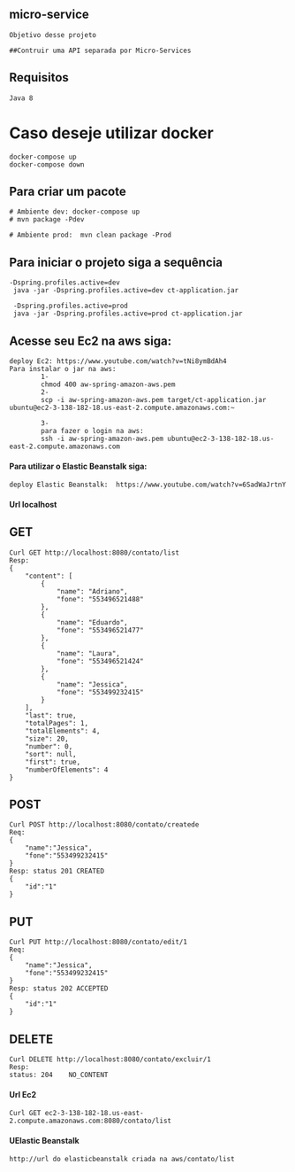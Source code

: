 ## micro-service
```
Objetivo desse projeto

##Contruir uma API separada por Micro-Services

```
## Requisitos
```
Java 8

```

# Caso deseje utilizar docker 
```
docker-compose up
docker-compose down

```

## Para criar um pacote
```
# Ambiente dev: docker-compose up   
# mvn package -Pdev

# Ambiente prod:  mvn clean package -Prod

```

## Para iniciar o projeto siga a sequência
```
-Dspring.profiles.active=dev
 java -jar -Dspring.profiles.active=dev ct-application.jar

 -Dspring.profiles.active=prod
 java -jar -Dspring.profiles.active=prod ct-application.jar

```


## Acesse seu Ec2 na aws siga:
```
deploy Ec2: https://www.youtube.com/watch?v=tNi8ymBdAh4
Para instalar o jar na aws:
        1-
        chmod 400 aw-spring-amazon-aws.pem
        2-
        scp -i aw-spring-amazon-aws.pem target/ct-application.jar ubuntu@ec2-3-138-182-18.us-east-2.compute.amazonaws.com:~

        3-
        para fazer o login na aws:
        ssh -i aw-spring-amazon-aws.pem ubuntu@ec2-3-138-182-18.us-east-2.compute.amazonaws.com

```

#### Para utilizar o Elastic Beanstalk siga:
```
deploy Elastic Beanstalk:  https://www.youtube.com/watch?v=6SadWaJrtnY
```
#### Url localhost
## GET
```
Curl GET http://localhost:8080/contato/list
Resp:
{
    "content": [
        {
            "name": "Adriano",
            "fone": "553496521488"
        },
        {
            "name": "Eduardo",
            "fone": "553496521477"
        },
        {
            "name": "Laura",
            "fone": "553496521424"
        },
        {
            "name": "Jessica",
            "fone": "553499232415"
        }
    ],
    "last": true,
    "totalPages": 1,
    "totalElements": 4,
    "size": 20,
    "number": 0,
    "sort": null,
    "first": true,
    "numberOfElements": 4
}
```
## POST
```
Curl POST http://localhost:8080/contato/createde
Req:
{
    "name":"Jessica",
    "fone":"553499232415"
}
Resp: status 201 CREATED
{
    "id":"1"    
}
```
## PUT
```
Curl PUT http://localhost:8080/contato/edit/1
Req: 
{
    "name":"Jessica",
    "fone":"553499232415"
}
Resp: status 202 ACCEPTED
{
    "id":"1"    
}
```
## DELETE
```
Curl DELETE http://localhost:8080/contato/excluir/1
Resp:
status: 204    NO_CONTENT

```

#### Url Ec2
```
Curl GET ec2-3-138-182-18.us-east-2.compute.amazonaws.com:8080/contato/list

```
#### UElastic Beanstalk
```
http://url do elasticbeanstalk criada na aws/contato/list

```
